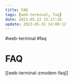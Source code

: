 ```yaml
---
title: FAQ
tags: [web-terminal, faq]
date: 2023-05-22 15:17:28
update: 2023-05-31 14:00:12
---
```

#web-terminal #faq 

# FAQ

[[web-terminal-zmodem-faq]]
